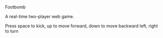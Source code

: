 Footbomb

A real-time two-player web game.

Press space to kick, 
up to move forward, 
down to move backward
left, right to turn

